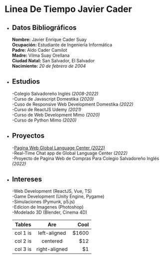 # Linea De Tiempo Javier Cader

* ## Datos Bibliográficos
  **Nombre:** Javier Enrique Cader Suay  
  **Ocupación:** Estudiante de Ingeniería Informática  
  **Padre:** Aldo Cader Camilot    
  **Madre:** Vilma Suay Orellana  
  **Ciudad Natal:** San Salvador, El Salvador  
  **Nacimiento:** *20 de febrero de 2004*

* ## Estudios
  -Colegio Salvadoreño Inglés *(2008-2022)*  
  -Curso de Javascript Domestika *(2020)*  
  -Cuso de Responsive Web Development Domestika *(2022)*  
  -Curso de ReactJS Udemy *(2021)*  
  -Curso de Web Development Mimo *(2020)*  
  -Curso de Python Mimo *(2020)*  

* ## Proyectos
  -[Pagina Web Global Language Center *(2022)*](https://thegloballanguagecenter.studio/)  
  -Real-Time Chat app de Global Language Center *(2022)*  
  -Proyecto de Pagina Web de Compras Para Colegio Salvadoreño Inglés *(2022)*  

* ## Intereses
  -Web Development (ReactJS, Vue, TS)  
  -Game Development (Unity Engine, Pygame)  
  -Simulaciones (Pymunk, p5.js)  
  -Edicion de Imagenes (Photoshop)  
  -Modelado 3D (Blender, Cinema 4D)  
  
  | Tables   |      Are      |  Cool |
  |----------|:-------------:|------:|
  | col 1 is |  left-aligned | $1600 |
  | col 2 is |    centered   |   $12 |
  | col 3 is | right-aligned |    $1 |

